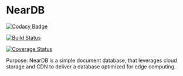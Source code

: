 # NearDB

[![Codacy Badge](https://api.codacy.com/project/badge/Grade/9edcdbf53d47468e9917676d80277188)](https://www.codacy.com/app/leo/neardb?utm_source=github.com&amp;utm_medium=referral&amp;utm_content=leoafarias/neardb&amp;utm_campaign=Badge_Grade)

[![Build Status](https://travis-ci.org/leoafarias/neardb.svg?branch=master)](https://travis-ci.org/leoafarias/neardb)

[![Coverage Status](https://coveralls.io/repos/github/leoafarias/neardb/badge.svg?branch=master)](https://coveralls.io/github/leoafarias/neardb?branch=master)

Purpose: 
NearDB is a simple document database, that leverages cloud storage and CDN to deliver a database optimized for edge computing.
